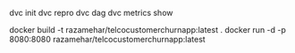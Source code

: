 dvc init
dvc repro
dvc dag
dvc metrics show

docker build -t razamehar/telcocustomerchurnapp:latest .
docker run -d -p 8080:8080 razamehar/telcocustomerchurnapp:latest
